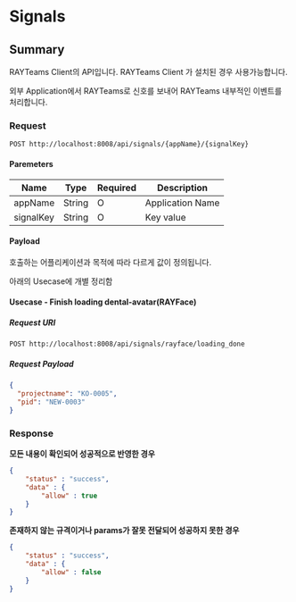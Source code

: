 # Signals

## Summary

RAYTeams Client의 API입니다. RAYTeams Client 가 설치된 경우 사용가능합니다.

외부 Application에서 RAYTeams로 신호를 보내어 RAYTeams 내부적인 이벤트를 처리합니다.

### Request

```
POST http://localhost:8008/api/signals/{appName}/{signalKey}
```

#### Paremeters

| Name | Type | Required | Description |
| --- | --- | --- | --- |
| appName | String | O | Application Name |
| signalKey | String | O  | Key value |

#### Payload

호출하는 어플리케이션과 목적에 따라 다르게 값이 정의됩니다.

아래의 Usecase에 개별 정리함

#### Usecase - Finish loading dental-avatar(RAYFace)

##### Request URI
```
POST http://localhost:8008/api/signals/rayface/loading_done
```

##### Request Payload

```JSON
{
  "projectname": "KO-0005",
  "pid": "NEW-0003"
}
```

### Response

**모든 내용이 확인되어 성공적으로 반영한 경우**
```JSON
{
    "status" : "success",
    "data" : {
        "allow" : true
    }
}
```

**존재하지 않는 규격이거나 params가 잘못 전달되어 성공하지 못한 경우**
```JSON
{
    "status" : "success",
    "data" : {
        "allow" : false
    }
}
```